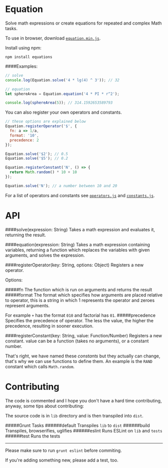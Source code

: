 Equation
========
Solve math expressions or create equations for repeated and complex Math tasks.

To use in browser, download [`equation.min.js`](https://raw.githubusercontent.com/mdibaiee/Equation.js/master/equation.min.js).

Install using npm:

```
npm install equations
```

####Examples:

```javascript
// solve
console.log(Equation.solve('4 * lg(4) ^ 3')); // 32

// equation
let sphereArea = Equation.equation('4 * PI * r^2');

console.log(sphereArea(5)); // 314.1592653589793
```

You can also register your own operators and constants.

```javascript
// these options are explained below
Equation.registerOperator('$', {
  fn: a => 1/a,
  format: '10',
  precedence: 2
});

Equation.solve('$2'); // 0.5
Equation.solve('$5'); // 0.2

Equation.registerConstant('N', () => {
  return Math.random() * 10 + 10
});

Equation.solve('N'); // a number between 10 and 20
```

For a list of operators and constants see [`operators.js`](https://github.com/mdibaiee/Equation.js/blob/master/lib/operators.js) and [`constants.js`](https://github.com/mdibaiee/Equation.js/blob/master/lib/constants.js).

API
===
####solve(expression: String)
Takes a math expression and evaluates it, returning the result.

####equation(expression: String)
Takes a math expression containing variables, returning a function which
replaces the variables with given arguments, and solves the expression.

####registerOperator(key: String, options: Object)
Registers a new operator.

Options:

#####fn
  The function which is run on arguments and returns the result
#####format
  The format which specifies how arguments are placed relative to operator, this is a string in which 1 represents the operator and zeroes represent arguments.

  For example `+` has the format `010` and factorial has `01`.
#####precedence
  Specifies the precedence of operator. The less the value, the higher the precedence, resulting in sooner execution.

####registerConstant(key: String, value: Function/Number)
Registers a new constant. value can be a function (takes no arguments), or a constant number.

That's right, we have named these *constants* but they actually can change, that's why we can use functions to define them. An example is the `RAND` constant which calls `Math.random`.

Contributing
============
The code is commented and I hope you don't have a hard time contributing,
anyway, some tips about contributing:

The source code is in `lib` directory and is then transpiled into `dist`.

#####Grunt Tasks
######default
Transpiles `lib` to `dist`
######build
Transpiles, browserifies, uglifies
######eslint
Runs ESLint on `lib` and `tests`
######test
Runs the tests

---
Please make sure to run `grunt eslint` before commiting.

If you're adding something new, please add a test, too.
